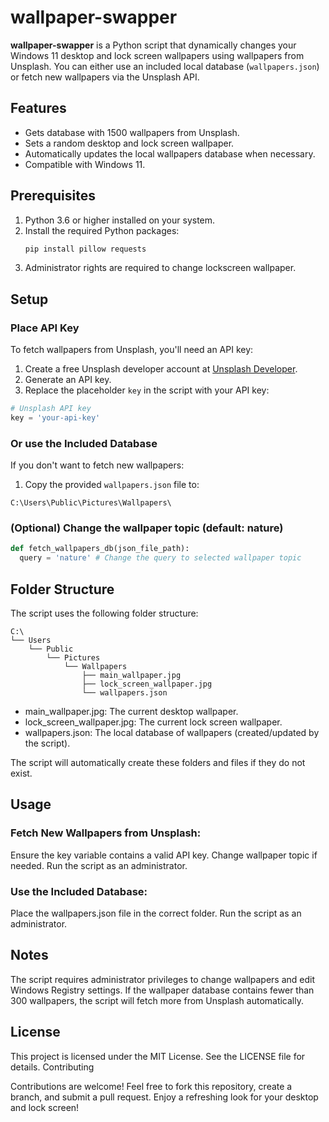 # wallpaper-swapper

**wallpaper-swapper** is a Python script that dynamically changes your Windows 11 desktop and lock screen wallpapers using wallpapers from Unsplash. You can either use an included local database (`wallpapers.json`) or fetch new wallpapers via the Unsplash API.

## Features
- Gets database with 1500 wallpapers from Unsplash.
- Sets a random desktop and lock screen wallpaper.
- Automatically updates the local wallpapers database when necessary.
- Compatible with Windows 11.

## Prerequisites
1. Python 3.6 or higher installed on your system.
2. Install the required Python packages:
    ```bash
    pip install pillow requests
    ```
3. Administrator rights are required to change lockscreen wallpaper.

## Setup

### Place API Key
To fetch wallpapers from Unsplash, you'll need an API key:
1. Create a free Unsplash developer account at [Unsplash Developer](https://unsplash.com/developers).
2. Generate an API key.
3. Replace the placeholder `key` in the script with your API key:
   
```python
# Unsplash API key
key = 'your-api-key'
```

### Or use the Included Database
If you don't want to fetch new wallpapers:
1. Copy the provided `wallpapers.json` file to:
   
```
C:\Users\Public\Pictures\Wallpapers\
```

### (Optional) Change the wallpaper topic (default: nature)
```python
def fetch_wallpapers_db(json_file_path):
  query = 'nature' # Change the query to selected wallpaper topic
```

## Folder Structure

The script uses the following folder structure:
```
C:\
└── Users
    └── Public
        └── Pictures
            └── Wallpapers
                ├── main_wallpaper.jpg
                ├── lock_screen_wallpaper.jpg
                └── wallpapers.json
```
- main_wallpaper.jpg: The current desktop wallpaper.
- lock_screen_wallpaper.jpg: The current lock screen wallpaper.
- wallpapers.json: The local database of wallpapers (created/updated by the script).

The script will automatically create these folders and files if they do not exist.

## Usage

### Fetch New Wallpapers from Unsplash:
  Ensure the key variable contains a valid API key.
  Change wallpaper topic if needed.
  Run the script as an administrator.

### Use the Included Database:
  Place the wallpapers.json file in the correct folder.
  Run the script as an administrator.

## Notes

  The script requires administrator privileges to change wallpapers and edit Windows Registry settings.
  If the wallpaper database contains fewer than 300 wallpapers, the script will fetch more from Unsplash automatically.

## License

This project is licensed under the MIT License. See the LICENSE file for details.
Contributing

Contributions are welcome! Feel free to fork this repository, create a branch, and submit a pull request.
Enjoy a refreshing look for your desktop and lock screen!
